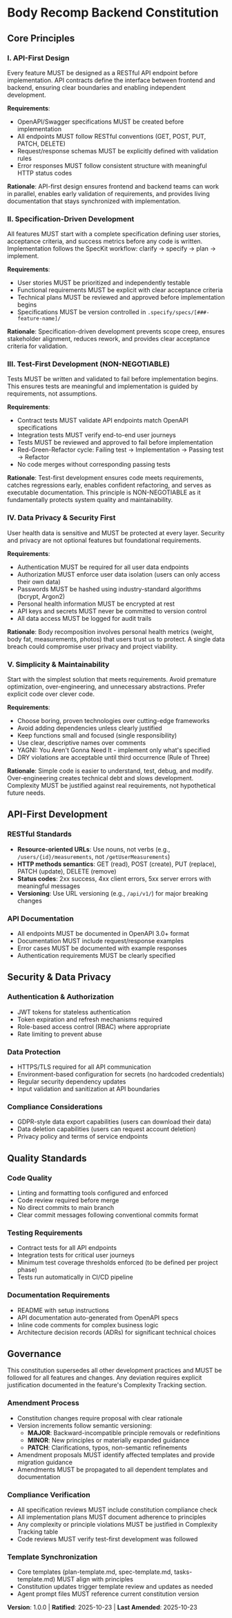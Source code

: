 <!--
  Sync Impact Report - Version 1.0.0
  ==================================
  Version Change: NEW → 1.0.0
  Change Type: MINOR (Initial constitution creation)
  Date: 2025-10-23
  
  Modified Principles: N/A (initial creation)
  Added Sections:
    - Core Principles (5 principles)
    - API-First Development
    - Security & Data Privacy
    - Quality Standards
    - Governance
  
  Removed Sections: N/A
  
  Templates Status:
    ✅ plan-template.md - Reviewed, compatible with constitution checks
    ✅ spec-template.md - Reviewed, aligns with user story and requirements approach
    ✅ tasks-template.md - Reviewed, supports test-first and independent story implementation
  
  Follow-up TODOs: None
  
  Rationale for Version 1.0.0:
    - Initial constitution creation for body-recomp-backend project
    - Establishes foundational principles for API-first backend development
    - MINOR bump (not 0.1.0) as this represents a complete, production-ready governance framework
-->

# Body Recomp Backend Constitution

## Core Principles

### I. API-First Design

Every feature MUST be designed as a RESTful API endpoint before implementation. API contracts define the interface between frontend and backend, ensuring clear boundaries and enabling independent development.

**Requirements**:
- OpenAPI/Swagger specifications MUST be created before implementation
- All endpoints MUST follow RESTful conventions (GET, POST, PUT, PATCH, DELETE)
- Request/response schemas MUST be explicitly defined with validation rules
- Error responses MUST follow consistent structure with meaningful HTTP status codes

**Rationale**: API-first design ensures frontend and backend teams can work in parallel, enables early validation of requirements, and provides living documentation that stays synchronized with implementation.

### II. Specification-Driven Development

All features MUST start with a complete specification defining user stories, acceptance criteria, and success metrics before any code is written. Implementation follows the SpecKit workflow: clarify → specify → plan → implement.

**Requirements**:
- User stories MUST be prioritized and independently testable
- Functional requirements MUST be explicit with clear acceptance criteria
- Technical plans MUST be reviewed and approved before implementation begins
- Specifications MUST be version controlled in `.specify/specs/[###-feature-name]/`

**Rationale**: Specification-driven development prevents scope creep, ensures stakeholder alignment, reduces rework, and provides clear acceptance criteria for validation.

### III. Test-First Development (NON-NEGOTIABLE)

Tests MUST be written and validated to fail before implementation begins. This ensures tests are meaningful and implementation is guided by requirements, not assumptions.

**Requirements**:
- Contract tests MUST validate API endpoints match OpenAPI specifications
- Integration tests MUST verify end-to-end user journeys
- Tests MUST be reviewed and approved to fail before implementation
- Red-Green-Refactor cycle: Failing test → Implementation → Passing test → Refactor
- No code merges without corresponding passing tests

**Rationale**: Test-first development ensures code meets requirements, catches regressions early, enables confident refactoring, and serves as executable documentation. This principle is NON-NEGOTIABLE as it fundamentally protects system quality and maintainability.

### IV. Data Privacy & Security First

User health data is sensitive and MUST be protected at every layer. Security and privacy are not optional features but foundational requirements.

**Requirements**:
- Authentication MUST be required for all user data endpoints
- Authorization MUST enforce user data isolation (users can only access their own data)
- Passwords MUST be hashed using industry-standard algorithms (bcrypt, Argon2)
- Personal health information MUST be encrypted at rest
- API keys and secrets MUST never be committed to version control
- All data access MUST be logged for audit trails

**Rationale**: Body recomposition involves personal health metrics (weight, body fat, measurements, photos) that users trust us to protect. A single data breach could compromise user privacy and project viability.

### V. Simplicity & Maintainability

Start with the simplest solution that meets requirements. Avoid premature optimization, over-engineering, and unnecessary abstractions. Prefer explicit code over clever code.

**Requirements**:
- Choose boring, proven technologies over cutting-edge frameworks
- Avoid adding dependencies unless clearly justified
- Keep functions small and focused (single responsibility)
- Use clear, descriptive names over comments
- YAGNI: You Aren't Gonna Need It - implement only what's specified
- DRY violations are acceptable until third occurrence (Rule of Three)

**Rationale**: Simple code is easier to understand, test, debug, and modify. Over-engineering creates technical debt and slows development. Complexity MUST be justified against real requirements, not hypothetical future needs.

## API-First Development

### RESTful Standards

- **Resource-oriented URLs**: Use nouns, not verbs (e.g., `/users/{id}/measurements`, not `/getUserMeasurements`)
- **HTTP methods semantics**: GET (read), POST (create), PUT (replace), PATCH (update), DELETE (remove)
- **Status codes**: 2xx success, 4xx client errors, 5xx server errors with meaningful messages
- **Versioning**: Use URL versioning (e.g., `/api/v1/`) for major breaking changes

### API Documentation

- All endpoints MUST be documented in OpenAPI 3.0+ format
- Documentation MUST include request/response examples
- Error cases MUST be documented with example responses
- Authentication requirements MUST be clearly specified

## Security & Data Privacy

### Authentication & Authorization

- JWT tokens for stateless authentication
- Token expiration and refresh mechanisms required
- Role-based access control (RBAC) where appropriate
- Rate limiting to prevent abuse

### Data Protection

- HTTPS/TLS required for all API communication
- Environment-based configuration for secrets (no hardcoded credentials)
- Regular security dependency updates
- Input validation and sanitization at API boundaries

### Compliance Considerations

- GDPR-style data export capabilities (users can download their data)
- Data deletion capabilities (users can request account deletion)
- Privacy policy and terms of service endpoints

## Quality Standards

### Code Quality

- Linting and formatting tools configured and enforced
- Code review required before merge
- No direct commits to main branch
- Clear commit messages following conventional commits format

### Testing Requirements

- Contract tests for all API endpoints
- Integration tests for critical user journeys  
- Minimum test coverage thresholds enforced (to be defined per project phase)
- Tests run automatically in CI/CD pipeline

### Documentation Requirements

- README with setup instructions
- API documentation auto-generated from OpenAPI specs
- Inline code comments for complex business logic
- Architecture decision records (ADRs) for significant technical choices

## Governance

This constitution supersedes all other development practices and MUST be followed for all features and changes. Any deviation requires explicit justification documented in the feature's Complexity Tracking section.

### Amendment Process

- Constitution changes require proposal with clear rationale
- Version increments follow semantic versioning:
  - **MAJOR**: Backward-incompatible principle removals or redefinitions
  - **MINOR**: New principles or materially expanded guidance
  - **PATCH**: Clarifications, typos, non-semantic refinements
- Amendment proposals MUST identify affected templates and provide migration guidance
- Amendments MUST be propagated to all dependent templates and documentation

### Compliance Verification

- All specification reviews MUST include constitution compliance check
- All implementation plans MUST document adherence to principles
- Any complexity or principle violations MUST be justified in Complexity Tracking table
- Code reviews MUST verify test-first development was followed

### Template Synchronization

- Core templates (plan-template.md, spec-template.md, tasks-template.md) MUST align with principles
- Constitution updates trigger template review and updates as needed
- Agent prompt files MUST reference current constitution version

**Version**: 1.0.0 | **Ratified**: 2025-10-23 | **Last Amended**: 2025-10-23
